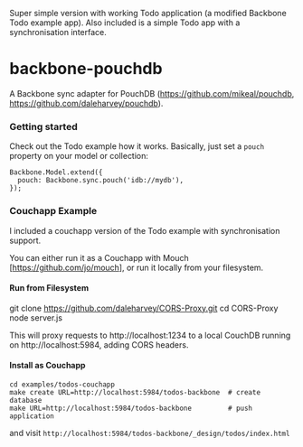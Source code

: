 Super simple version with working Todo application (a modified Backbone Todo example app).
Also included is a simple Todo app with a synchronisation interface.

# backbone-pouchdb

A Backbone sync adapter for PouchDB (https://github.com/mikeal/pouchdb, https://github.com/daleharvey/pouchdb).


### Getting started

Check out the Todo example how it works.
Basically, just set a `pouch` property on your model or collection:

    Backbone.Model.extend({
      pouch: Backbone.sync.pouch('idb://mydb'),
    });


### Couchapp Example

I included a couchapp version of the Todo example with synchronisation support.

You can either run it as a Couchapp with Mouch [https://github.com/jo/mouch],
or run it locally from your filesystem.


#### Run from Filesystem

  git clone https://github.com/daleharvey/CORS-Proxy.git
  cd CORS-Proxy
  node server.js

This will proxy requests to http://localhost:1234 to a local CouchDB running on http://localhost:5984, adding CORS headers.


#### Install as Couchapp

    cd examples/todos-couchapp
    make create URL=http://localhost:5984/todos-backbone  # create database
    make URL=http://localhost:5984/todos-backbone         # push application

and visit `http://localhost:5984/todos-backbone/_design/todos/index.html`
